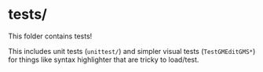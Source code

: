 # tests/

This folder contains tests!

This includes unit tests (`unittest/`)
and simpler visual tests (`TestGMEditGMS*`) for things like syntax highlighter that are tricky to load/test.